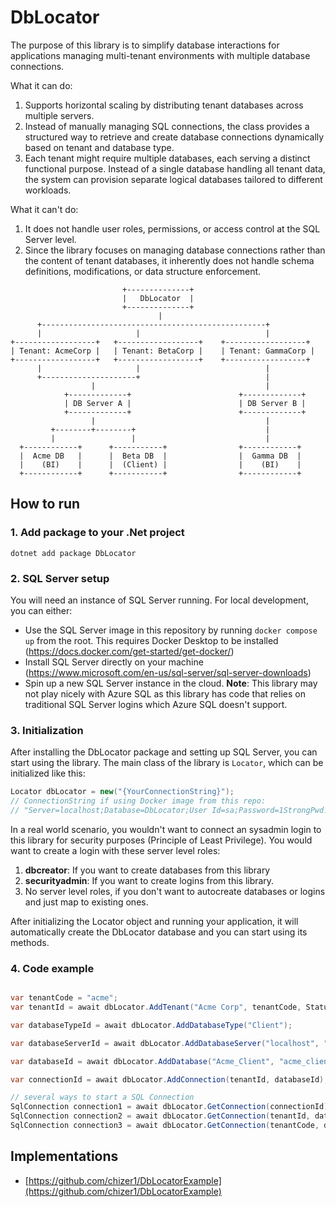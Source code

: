 # DbLocator

The purpose of this library is to simplify database interactions for applications managing multi-tenant environments with multiple database connections.

What it can do:
1. Supports horizontal scaling by distributing tenant databases across multiple servers.
2. Instead of manually managing SQL connections, the class provides a structured way to retrieve and create database connections dynamically based on tenant and database type.
3. Each tenant might require multiple databases, each serving a distinct functional purpose. Instead of a single database handling all tenant data, the system can provision separate logical databases tailored to different workloads.

What it can't do:
1. It does not handle user roles, permissions, or access control at the SQL Server level. 
2. Since the library focuses on managing database connections rather than the content of tenant databases, it inherently does not handle schema definitions, modifications, or data structure enforcement.

```
                         +--------------+
                         |   DbLocator  |
                         +--------------+
                                 |
      +--------------------------------------------------+
      |                     |                            |
+------------------+   +------------------+    +------------------+
| Tenant: AcmeCorp |   | Tenant: BetaCorp |    | Tenant: GammaCorp |
+------------------+   +------------------+    +------------------+
      |                     |                            |
      +---------------------+                            |
                  |                                      |
            +-------------+                        +-------------+
            | DB Server A |                        | DB Server B |
            +-------------+                        +-------------+
                  |                                      |
         +--------+--------+                             |
         |                 |                             |  
  +------------+      +-----------+                +------------+
  |  Acme DB   |      |  Beta DB  |                |  Gamma DB  |
  |    (BI)    |      |  (Client) |                |    (BI)    |
  +------------+      +-----------+                +------------+
```

## How to run

### 1. Add package to your .Net project
`dotnet add package DbLocator`

### 2. SQL Server setup
You will need an instance of SQL Server running. For local development, you can either:
  - Use the SQL Server image in this repository by running `docker compose up` from the root. This requires Docker Desktop to be installed (https://docs.docker.com/get-started/get-docker/)
  - Install SQL Server directly on your machine (https://www.microsoft.com/en-us/sql-server/sql-server-downloads)
  - Spin up a new SQL Server instance in the cloud. **Note**: This library may not play nicely with Azure SQL as this library has code that relies on traditional SQL Server logins which Azure SQL doesn't support.

### 3. Initialization 

After installing the DbLocator package and setting up SQL Server, you can start using the library. The main class of the library is `Locator`, which can be initialized like this:

```csharp
Locator dbLocator = new("{YourConnectionString}");
// ConnectionString if using Docker image from this repo:
// "Server=localhost;Database=DbLocator;User Id=sa;Password=1StrongPwd!!;Encrypt=True;TrustServerCertificate=True;"
```
In a real world scenario, you wouldn't want to connect an sysadmin login to this library for security purposes (Principle of Least Privilege).
You would want to create a login with these server level roles:
1. **dbcreator**: If you want to create databases from this library
2. **securityadmin**: If you want to create logins from this library.
3. No server level roles, if you don't want to autocreate databases or logins and just map to existing ones. 

After initializing the Locator object and running your application, it will automatically create the DbLocator database and you can start using its methods.

### 4. Code example

```csharp

var tenantCode = "acme";
var tenantId = await dbLocator.AddTenant("Acme Corp", tenantCode, Status.Active);

var databaseTypeId = await dbLocator.AddDatabaseType("Client");

var databaseServerId = await dbLocator.AddDatabaseServer("localhost", "127.0.0.1");

var databaseId = await dbLocator.AddDatabase("Acme_Client", "acme_client_user", databaseServerId, databaseTypeId, Status.Active);

var connectionId = await dbLocator.AddConnection(tenantId, databaseId);

// several ways to start a SQL Connection
SqlConnection connection1 = await dbLocator.GetConnection(connectionId);
SqlConnection connection2 = await dbLocator.GetConnection(tenantId, databaseTypeId);
SqlConnection connection3 = await dbLocator.GetConnection(tenantCode, databaseTypeId);

```

## Implementations

- [https://github.com/chizer1/DbLocatorExample](https://github.com/chizer1/DbLocatorExample)
